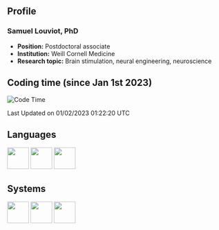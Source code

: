 ## Profile
### Samuel Louviot, PhD
- **Position:** Postdoctoral associate
- **Institution:** Weill Cornell Medicine
- **Research topic:** Brain stimulation, neural engineering, neuroscience

## Coding time (since Jan 1st 2023)

<!--START_SECTION:waka-->
![Code Time](http://img.shields.io/badge/Code%20Time-114%20hrs%2019%20mins-blue)

 Last Updated on 01/02/2023 01:22:20 UTC
 
<!--END_SECTION:waka-->

## Languages
<img height=50 src="https://www.vectorlogo.zone/logos/python/python-icon.svg">
<img height=50 src="https://camo.githubusercontent.com/a7de91b915d8b286dda762e3683d9a1c961692d43f8349d020ecd54634a823cf/68747470733a2f2f63646e2e7261776769742e636f6d2f6f64622f6f6666696369616c2d626173682d6c6f676f2f6d61737465722f6173736574732f4c6f676f732f4964656e746974792f504e472f424153485f6c6f676f2d7472616e73706172656e742d62672d636f6c6f722e706e67">
<img height=50 src="https://www.vectorlogo.zone/logos/git-scm/git-scm-icon.svg"/>

## Systems
<img height=50 src="https://www.vectorlogo.zone/logos/linux/linux-icon.svg"/>
<img height=50 src="https://cdn.worldvectorlogo.com/logos/mac-os-2.svg"/>
<img height=50 src="https://www.vectorlogo.zone/logos/microsoft/microsoft-icon.svg"/>
